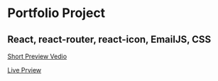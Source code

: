 # Portfolio Project

## React, react-router, react-icon, EmailJS, CSS

[Short Preview Vedio](https://youtu.be/gaMZfWYTgXw)

[Live Prview](https://thirsty-payne-d74af6.netlify.app/)
